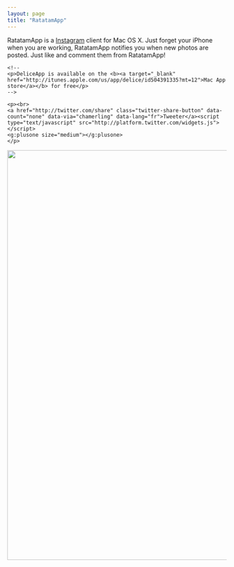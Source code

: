 ```yaml
---
layout: page
title: "RatatamApp"
---
```

				
<div class="well">
	<p>RatatamApp is a <a href="http://instrag.amm">Instagram</a> client for Mac OS X. Just forget your iPhone when you are working, RatatamApp notifies you when new photos are posted. Just like and comment them from RatatamApp!</p>
	
	<!--
	<p>DeliceApp is available on the <b><a target="_blank" href="http://itunes.apple.com/us/app/delice/id504391335?mt=12">Mac App store</a></b> for free</p>
	-->
	
	<p><br>
	<a href="http://twitter.com/share" class="twitter-share-button" data-count="none" data-via="chamerling" data-lang="fr">Tweeter</a><script type="text/javascript" src="http://platform.twitter.com/widgets.js"></script>
	<g:plusone size="medium"></g:plusone>
	</p>
</div>

<img src="http://f.cl.ly/items/1p213k1s0y2e180K1e2N/deliceapp.png" width="940"/>